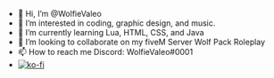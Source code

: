 - 👋 Hi, I’m @WolfieValeo
- 👀 I’m interested in coding, graphic design, and music.
- 🌱 I’m currently learning Lua, HTML, CSS, and Java
- 💞️ I’m looking to collaborate on my fiveM Server Wolf Pack Roleplay
- 📫 How to reach me Discord: WolfieValeo#0001
- [![ko-fi](https://ko-fi.com/img/githubbutton_sm.svg)](https://ko-fi.com/V7V66HKDK)

<!---
WolfieValeo/WolfieValeo is a ✨ special ✨ repository because its `README.md` (this file) appears on your GitHub profile.
You can click the Preview link to take a look at your changes.
--->
